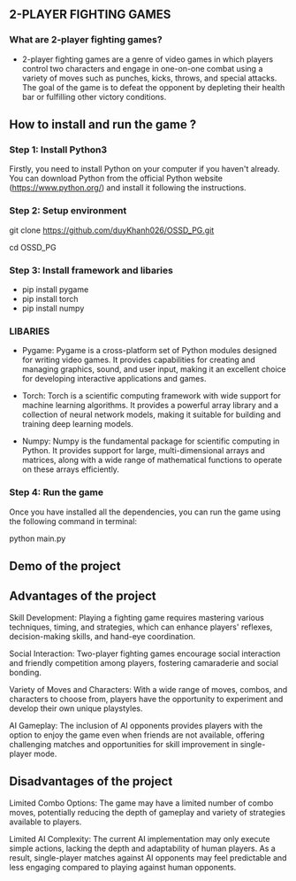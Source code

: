## 2-PLAYER FIGHTING GAMES
### What are 2-player fighting games?
- 2-player fighting games are a genre of video games in which players control two characters and engage in one-on-one combat using a variety of moves such as punches, kicks, throws, and special attacks. The goal of the game is to defeat the opponent by depleting their health bar or fulfilling other victory conditions.

## How to install and run the game ?

### Step 1: Install Python3
Firstly, you need to install Python on your computer if you haven't already. You can download Python from the official Python website (https://www.python.org/) and install it following the instructions.

### Step 2: Setup environment

git clone https://github.com/duyKhanh026/OSSD_PG.git

cd OSSD_PG

### Step 3: Install framework and libaries

- pip install pygame
- pip install torch
- pip install numpy


### LIBARIES
- Pygame: Pygame is a cross-platform set of Python modules designed for writing video games. It provides capabilities for creating and managing graphics, sound, and user input, making it an excellent choice for developing interactive applications and games.

- Torch: Torch is a scientific computing framework with wide support for machine learning algorithms. It provides a powerful array library and a collection of neural network models, making it suitable for building and training deep learning models.

- Numpy: Numpy is the fundamental package for scientific computing in Python. It provides support for large, multi-dimensional arrays and matrices, along with a wide range of mathematical functions to operate on these arrays efficiently.


### Step 4: Run the game
Once you have installed all the dependencies, you can run the game using the following command in terminal:

python main.py

  
## Demo of the project




## Advantages of the project

Skill Development: Playing a fighting game requires mastering various techniques, timing, and strategies, which can enhance players' reflexes, decision-making skills, and hand-eye coordination.

Social Interaction: Two-player fighting games encourage social interaction and friendly competition among players, fostering camaraderie and social bonding.

Variety of Moves and Characters: With a wide range of moves, combos, and characters to choose from, players have the opportunity to experiment and develop their own unique playstyles.

AI Gameplay: The inclusion of AI opponents provides players with the option to enjoy the game even when friends are not available, offering challenging matches and opportunities for skill improvement in single-player mode.

## Disadvantages of the project

Limited Combo Options: The game may have a limited number of combo moves, potentially reducing the depth of gameplay and variety of strategies available to players.

Limited AI Complexity: The current AI implementation may only execute simple actions, lacking the depth and adaptability of human players. As a result, single-player matches against AI opponents may feel predictable and less engaging compared to playing against human opponents. 
